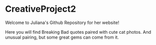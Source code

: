 # CreativeProject2

Welcome to Juliana's Github Repository for her website!

Here you will find Breaking Bad quotes paired with cute cat photos. And unusual pairing, but some great gems can come from it.